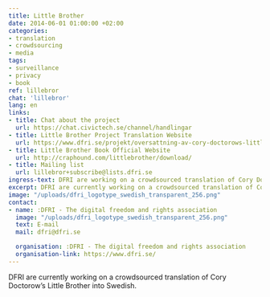 ```yaml
---
title: Little Brother
date: 2014-06-01 01:00:00 +02:00
categories:
- translation
- crowdsourcing
- media
tags:
- surveillance
- privacy
- book
ref: lillebror
chat: 'lillebror'
lang: en
links:
- title: Chat about the project
  url: https://chat.civictech.se/channel/handlingar
- title: Little Brother Project Translation Website
  url: https://www.dfri.se/projekt/oversattning-av-cory-doctorows-little-brother/
- title: Little Brother Book Official Website
  url: http://craphound.com/littlebrother/download/
- title: Mailing list
  url: lillebror+subscribe@lists.dfri.se
ingress-text: DFRI are working on a crowdsourced translation of Cory Doctorow’s Little Brother.
excerpt: DFRI are currently working on a crowdsourced translation of Cory Doctorow’s Little Brother into Swedish.
image: "/uploads/dfri_logotype_swedish_transparent_256.png"
contact:
- name: :DFRI - The digital freedom and rights association
  image: "/uploads/dfri_logotype_swedish_transparent_256.png"
  text: E-mail
  mail: dfri@dfri.se

  organisation: :DFRI - The digital freedom and rights association
  organisation-link: https://www.dfri.se/
---
```

DFRI are currently working on a crowdsourced translation of Cory Doctorow’s Little Brother into Swedish.
